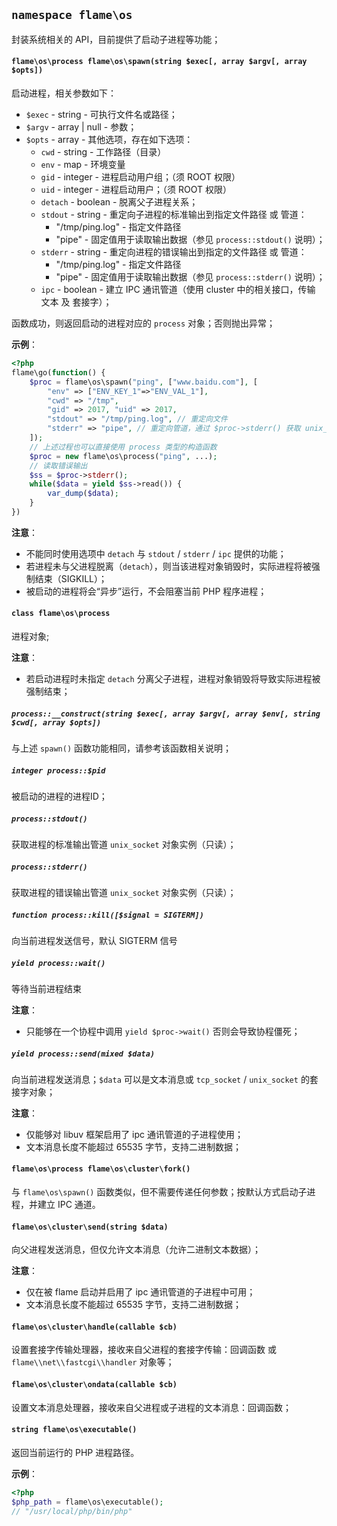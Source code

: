 
## `namespace flame\os`

封装系统相关的 API，目前提供了启动子进程等功能；

#### `flame\os\process flame\os\spawn(string $exec[, array $argv[, array $opts])`
启动进程，相关参数如下：
* `$exec` - string - 可执行文件名或路径；
* `$argv` - array | null - 参数；
* `$opts` - array - 其他选项，存在如下选项：
	* `cwd` - string - 工作路径（目录）
	* `env` - map - 环境变量
	* `gid` - integer - 进程启动用户组；（须 ROOT 权限）
	* `uid` - integer - 进程启动用户；（须 ROOT 权限）
	* `detach` - boolean - 脱离父子进程关系；
	* `stdout` - string - 重定向子进程的标准输出到指定文件路径 或 管道：
	 	* "/tmp/ping.log" - 指定文件路径
		* "pipe" - 固定值用于读取输出数据（参见 `process::stdout()` 说明）；
	* `stderr` - string - 重定向进程的错误输出到指定的文件路径 或 管道：
		* "/tmp/ping.log" - 指定文件路径
		* "pipe" - 固定值用于读取输出数据（参见 `process::stderr()` 说明）；
	* `ipc` - boolean - 建立 IPC 通讯管道（使用 cluster 中的相关接口，传输 文本 及 套接字）；
	
函数成功，则返回启动的进程对应的 `process` 对象；否则抛出异常；

**示例**：
``` PHP
<?php
flame\go(function() {
	$proc = flame\os\spawn("ping", ["www.baidu.com"], [
		"env" => ["ENV_KEY_1"=>"ENV_VAL_1"],
		"cwd" => "/tmp",
		"gid" => 2017, "uid" => 2017,
		"stdout" => "/tmp/ping.log", // 重定向文件
		"stderr" => "pipe", // 重定向管道，通过 $proc->stderr() 获取 unix_socket 对象实例（只读）
	]);
	// 上述过程也可以直接使用 process 类型的构造函数
	$proc = new flame\os\process("ping", ...);
	// 读取错误输出
	$ss = $proc->stderr();
	while($data = yield $ss->read()) {
		var_dump($data);
	}
})
```

**注意**：
* 不能同时使用选项中 `detach` 与 `stdout` / `stderr` / `ipc` 提供的功能；
* 若进程未与父进程脱离（`detach`），则当该进程对象销毁时，实际进程将被强制结束（SIGKILL）；
* 被启动的进程将会“异步”运行，不会阻塞当前 PHP 程序进程；

#### `class flame\os\process`
进程对象;

**注意**：
* 若启动进程时未指定 `detach` 分离父子进程，进程对象销毁将导致实际进程被强制结束；

##### `process::__construct(string $exec[, array $argv[, array $env[, string $cwd[, array $opts])`
与上述 `spawn()` 函数功能相同，请参考该函数相关说明；

##### `integer process::$pid`
被启动的进程的进程ID；

##### `process::stdout()`
获取进程的标准输出管道 `unix_socket` 对象实例（只读）；

##### `process::stderr()`
获取进程的错误输出管道 `unix_socket` 对象实例（只读）；

##### `function process::kill([$signal = SIGTERM])`
向当前进程发送信号，默认 SIGTERM 信号

##### `yield process::wait()`
等待当前进程结束

**注意**：
* 只能够在一个协程中调用 `yield $proc->wait()` 否则会导致协程僵死；

##### `yield process::send(mixed $data)`
向当前进程发送消息；`$data` 可以是文本消息或 `tcp_socket` / `unix_socket` 的套接字对象；

**注意**：
* 仅能够对 libuv 框架启用了 ipc 通讯管道的子进程使用；
* 文本消息长度不能超过 65535 字节，支持二进制数据；

#### `flame\os\process flame\os\cluster\fork()`
与 `flame\os\spawn()` 函数类似，但不需要传递任何参数；按默认方式启动子进程，并建立 IPC 通道。

#### `flame\os\cluster\send(string $data)`
向父进程发送消息，但仅允许文本消息（允许二进制文本数据）；

**注意**：
* 仅在被 flame 启动并启用了 ipc 通讯管道的子进程中可用；
* 文本消息长度不能超过 65535 字节，支持二进制数据；

#### `flame\os\cluster\handle(callable $cb)`
设置套接字传输处理器，接收来自父进程的套接字传输：回调函数 或 `flame\\net\\fastcgi\\handler` 对象等；

#### `flame\os\cluster\ondata(callable $cb)`
设置文本消息处理器，接收来自父进程或子进程的文本消息：回调函数；

#### `string flame\os\executable()`
返回当前运行的 PHP 进程路径。

**示例**：
``` PHP
<?php
$php_path = flame\os\executable();
// "/usr/local/php/bin/php"
```
